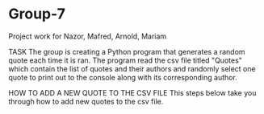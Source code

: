 # Group-7
Project work for Nazor, Mafred, Arnold, Mariam

TASK
The group is creating a Python program that generates a random quote each time it is ran. The program read the csv file titled "Quotes" which contain the list of quotes and their authors and randomly select one quote to print out to the console along with its corresponding author.


HOW TO ADD A NEW QUOTE TO THE CSV FILE
This steps below take you through how to add new quotes to the csv file.
